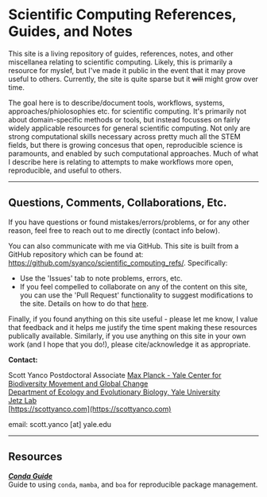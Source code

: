 # Scientific Computing References, Guides, and Notes

This site is a living repository of guides, references, notes, and other miscellanea relating to scientific computing. Likely, this is primarily a resource for myslef, but I've made it public in the event that it may prove useful to others. Currently, the site is quite sparse but it ~~will~~ might grow over time.

The goal here is to describe/document tools, workflows, systems, approaches/phiolosophies etc. for scientific computing.  It's primarily not about domain-specific methods or tools, but instead focusses on fairly widely applicable resources for general scientific computing.  Not only are strong computational skills necessary across pretty much all the STEM fields, but there is growing concesus that open, reproducible science is paramounts, and enabled by such computational approaches.  Much of what I describe here is relating to attempts to make workflows more open, reproducible, and useful to others.

---
## Questions, Comments, Collaborations, Etc.
If you have questions or found mistakes/errors/problems, or for any other reason, feel free to reach out to me directly (contact info below).

You can also communicate with me via GitHub.  This site is built from a GitHub repository which can be found at: https://github.com/syanco/scientific_computing_refs/.  Specifically:  
-  Use the 'Issues' tab to note problems, errors, etc.  
-  If you feel compelled to collaborate on any of the content on this site, you can use the 'Pull Request' functionality to suggest modifications to the site. Details on how to do that [here](https://docs.github.com/en/github/collaborating-with-pull-requests).

Finally, if you found anything on this site useful - please let me know, I value that feedback and it helps me justify the time spent making these resources publically available.  Similarly, if you use anything on this site in your own work (and I hope that you do!), please cite/acknowledge it as appropriate.

**Contact:**

Scott Yanco
Postdoctoral Associate
[Max Planck - Yale Center for Biodiversity Movement and Global Change](https://mpyc.yale.edu/)  
[Department of Ecology and Evolutionary Biology, Yale University](https://eeb.yale.edu/)  
[Jetz Lab](https://jetzlab.yale.edu/)  
[https://scottyanco.com](https://scottyanco.com)  

email:  scott.yanco [at] yale.edu

---

## Resources

_**[Conda Guide](conda_guide.md)**_  
Guide to using `conda`, `mamba`, and `boa` for reproducible package management.
